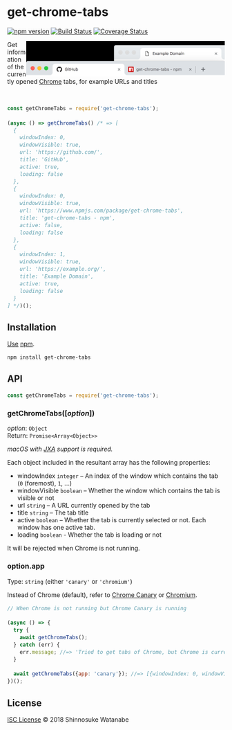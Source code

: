 # get-chrome-tabs

[![npm version](https://img.shields.io/npm/v/get-chrome-tabs.svg)](https://www.npmjs.com/package/get-chrome-tabs)
[![Build Status](https://travis-ci.com/shinnn/get-chrome-tabs.svg?branch=master)](https://travis-ci.com/shinnn/get-chrome-tabs)
[![Coverage Status](https://img.shields.io/coveralls/shinnn/get-chrome-tabs.svg)](https://coveralls.io/github/shinnn/get-chrome-tabs?branch=master)

<img src="screenshot.png" align="right" width="460">

Get information of the currently opened [Chrome](https://www.google.cm/chrome/) tabs, for example URLs and titles

&nbsp;

```javascript
const getChromeTabs = require('get-chrome-tabs');

(async () => getChromeTabs() /* => [
  {
    windowIndex: 0,
    windowVisible: true,
    url: 'https://github.com/',
    title: 'GitHub',
    active: true,
    loading: false
  },
  {
    windowIndex: 0,
    windowVisible: true,
    url: 'https://www.npmjs.com/package/get-chrome-tabs',
    title: 'get-chrome-tabs - npm',
    active: false,
    loading: false
  },
  {
    windowIndex: 1,
    windowVisible: true,
    url: 'https://example.org/',
    title: 'Example Domain',
    active: true,
    loading: false
  }
] */)();
```

## Installation

[Use](https://docs.npmjs.com/cli/install) [npm](https://docs.npmjs.com/getting-started/what-is-npm).

```
npm install get-chrome-tabs
```

## API

```javascript
const getChromeTabs = require('get-chrome-tabs');
```

### getChromeTabs([*option*])

*option*: `Object`  
Return: `Promise<Array<Object>>`  

*macOS with [JXA](https://github.com/JXA-Cookbook/JXA-Cookbook#readme) support is required.*

Each object included in the resultant array has the following properties:

* windowIndex `integer` – An index of the window which contains the tab (`0` (foremost), `1`, ...)
* windowVisible `boolean` – Whether the window which contains the tab is visible or not
* url `string` – A URL currently opened by the tab
* title `string` – The tab title
* active `boolean` – Whether the tab is currently selected or not. Each window has one active tab.
* loading `boolean` - Whether the tab is loading or not

It will be rejected when Chrome is not running.

### option.app

Type: `string` (either `'canary'` or `'chromium'`)

Instead of Chrome (default), refer to [Chrome Canary](https://www.google.com/chrome/canary/) or [Chromium](https://www.chromium.org/Home).

```javascript
// When Chrome is not running but Chrome Canary is running

(async () => {
  try {
    await getChromeTabs();
  } catch (err) {
    err.message; //=> 'Tried to get tabs of Chrome, but Chrome is currently not running.'
  }

  await getChromeTabs({app: 'canary'}); //=> [{windowIndex: 0, windowVisible: true, ...}, ...]
})();

```

## License

[ISC License](./LICENSE) © 2018 Shinnosuke Watanabe
